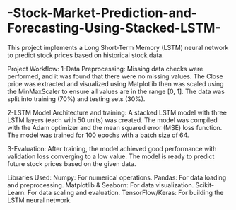 # -Stock-Market-Prediction-and-Forecasting-Using-Stacked-LSTM-
This project implements a Long Short-Term Memory (LSTM) neural network to predict stock prices based on historical stock data. 

Project Workflow:
1-Data Preprocessing:
Missing data checks were performed, and it was found that there were no missing values.
The Close price was extracted and visualized using Matplotlib then was scaled using the MinMaxScaler to ensure all values are in the range [0, 1].
The data was split into training (70%) and testing sets (30%).

2-LSTM Model Architecture and training:
A stacked LSTM model with three LSTM layers (each with 50 units) was created.
The model was compiled with the Adam optimizer and the mean squared error (MSE) loss function.
The model was trained for 100 epochs with a batch size of 64.

3-Evaluation:
After training, the model achieved good performance with validation loss converging to a low value.
The model is ready to predict future stock prices based on the given data.

Libraries Used:
Numpy: For numerical operations.
Pandas: For data loading and preprocessing.
Matplotlib & Seaborn: For data visualization.
Scikit-Learn: For data scaling and evaluation.
TensorFlow/Keras: For building the LSTM neural network.
